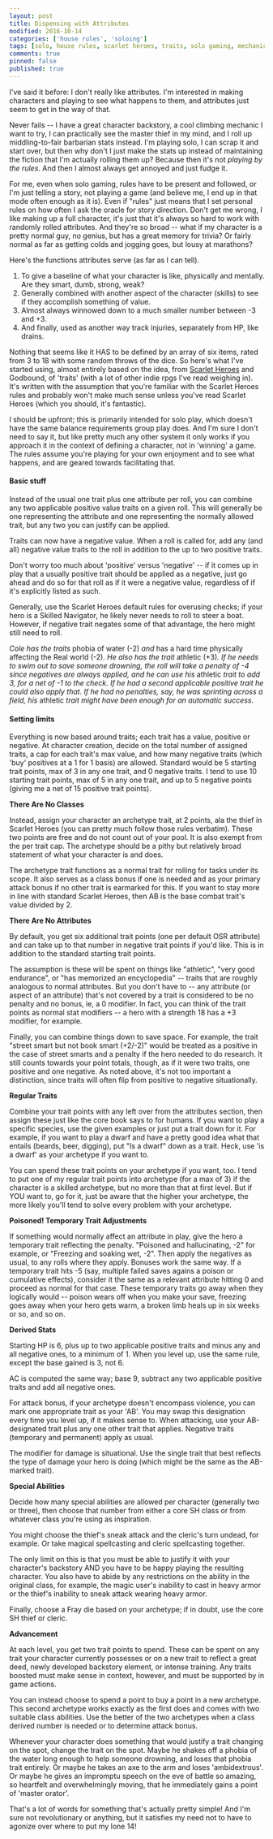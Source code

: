 ```yaml
---
layout: post
title: Dispensing with Attributes
modified: 2016-10-14
categories: ['house rules', 'soloing']
tags: [solo, house rules, scarlet heroes, traits, solo gaming, mechanics]
comments: true
pinned: false
published: true
---
```


I've said it before: I don't really like attributes. I'm interested in making characters and playing to see what happens to them, and attributes just seem to get in the way of that.

Never fails -- I have a great character backstory, a cool climbing mechanic I want to try, I can practically see the master thief in my mind, and I roll up middling-to-fair barbarian stats instead. I'm playing solo, I can scrap it and start over, but then why don't I just make the stats up instead of maintaining the fiction that I'm actually rolling them up? Because then it's not *playing by the rules*. And then I almost always get annoyed and just fudge it.

<!--more-->

For me, even when solo gaming, rules have to be present and followed, or I'm just telling a story, not playing a game (and believe me, I end up in that mode often enough as it is). Even if "rules" just means that I set personal rules on how often I ask the oracle for story direction. Don't get me wrong, I like making up a full character, it's just that it's always so hard to work with randomly rolled attributes. And they're so broad -- what if my character is a pretty normal guy, no genius, but has a great memory for trivia? Or fairly normal as far as getting colds and jogging goes, but lousy at marathons?

Here's the functions attributes serve (as far as I can tell).

1. To give a baseline of what your character is like, physically and mentally. Are they smart, dumb, strong, weak?
2. Generally combined with another aspect of the character (skills) to see if they accomplish something of value.
3. Almost always winnowed down to a much smaller number between -3 and +3.
4. And finally, used as another way track injuries, separately from HP, like drains.

Nothing that seems like it HAS to be defined by an array of six items, rated from 3 to 18 with some random throws of the dice. So here's what I've started using, almost entirely based on the idea, from [Scarlet Heroes](http://www.drivethrurpg.com/product/127180/Scarlet-Heroes) and Godbound, of 'traits' (with a lot of other indie rpgs I've read weighing in). It's written with the assumption that you're familiar with the Scarlet Heroes rules and probably won't make much sense unless you've read Scarlet Heroes (which you should, it's fantastic).

I should be upfront; this is primarily intended for solo play, which doesn't have the same balance requirements group play does. And I'm sure I don't need to say it, but like pretty much any other system it only works if you approach it in the context of defining a character, not in 'winning' a game. The rules assume you're playing for your own enjoyment and to see what happens, and are geared towards facilitating that.

#### Basic stuff

Instead of the usual one trait plus one attribute per roll, you can combine any two applicable positive value traits on a given roll. This will generally be one representing the attribute and one representing the normally allowed trait, but any two you can justify can be applied.

Traits can now have a negative value. When a roll is called for, add any (and all) negative value traits to the roll in addition to the up to two positive traits.

Don't worry too much about 'positive' versus 'negative' -- if it comes up in play that a usually positive trait should be applied as a negative, just go ahead and do so for that roll as if it were a negative value, regardless of if it's explicitly listed as such.

Generally, use the Scarlet Heroes default rules for overusing checks; if your hero is a Skilled Navigator, he likely never needs to roll to steer a boat. However, if negative trait negates some of that advantage, the hero might still need to roll.

*Cole has the traits* phobia of water (-2) *and* has a hard time physically affecting the Real world (-2)*. He also has the trait* athletic (+3)*. If he needs to swim out to save someone drowning, the roll will take a penalty of -4 since negatives are always applied, and he can use his* athletic *trait to add 3, for a net of -1 to the check. If he had a second applicable positive trait he could also apply that. If he had no penalties, say, he was sprinting across a field, his* athletic *trait might have been enough for an automatic success.*

#### Setting limits

Everything is now based around traits; each trait has a value, positive or negative. At character creation, decide on the total number of assigned traits, a cap for each trait's max value, and how many negative traits (which 'buy' positives at a 1 for 1 basis) are allowed. Standard would be 5 starting trait points, max of 3 in any one trait, and 0 negative traits. I tend to use 10 starting trait points, max of 5 in any one trait, and up to 5 negative points (giving me a net of 15 positive trait points).

**There Are No Classes**

Instead, assign your character an archetype trait, at 2 points, ala the thief in Scarlet Heroes (you can pretty much follow those rules verbatim). These two points are free and do not count out of your pool. It is also exempt from the per trait cap. The archetype should be a pithy but relatively broad statement of what your character is and does.

The archetype trait functions as a normal trait for rolling for tasks under its scope. It also serves as a class bonus if one is needed and as your primary attack bonus if no other trait is earmarked for this. If you want to stay more in line with standard Scarlet Heroes, then AB is the base combat trait's value divided by 2.

**There Are No Attributes**

By default, you get six additional trait points (one per default OSR attribute) and can take up to that number in negative trait points if you'd like. This is in addition to the standard starting trait points.

The assumption is these will be spent on things like "athletic", "very good endurance", or "has memorized an encyclopedia" -- traits that are roughly analogous to normal attributes. But you don't have to -- any attribute (or aspect of an attribute) that's not covered by a trait is considered to be no penalty and no bonus, ie, a 0 modifier. In fact, you can think of the trait points as normal stat modifiers -- a hero with a strength 18 has a +3 modifier, for example.

Finally, you can combine things down to save space. For example, the trait "street smart but not book smart (+2/-2)" would be treated as a positive in the case of street smarts and a penalty if the hero needed to do research. It still counts towards your point totals, though, as if it were two traits, one positive and one negative. As noted above, it's not too important a distinction, since traits will often flip from positive to negative situationally.

**Regular Traits**

Combine your trait points with any left over from the attributes section, then assign these just like the core book says to for humans. If you want to play a specific species, use the given examples or just put a trait down for it. For example, if you want to play a dwarf and have a pretty good idea what that entails (beards, beer, digging), put "Is a dwarf" down as a trait. Heck, use 'is a dwarf' as your archetype if you want to.

You can spend these trait points on your archetype if you want, too. I tend to put one of my regular trait points into archetype (for a max of 3) if the character is a skilled archetype, but no more than that at first level. But if YOU want to, go for it, just be aware that the higher your archetype, the more likely you'll tend to solve every problem with your archetype.

**Poisoned! Temporary Trait Adjustments**

If something would normally affect an attribute in play, give the hero a temporary trait reflecting the penalty. "Poisoned and hallucinating, -2" for example, or "Freezing and soaking wet, -2". Then apply the negatives as usual, to any rolls where they apply. Bonuses work the same way. If a temporary trait hits -5 (say, multiple failed saves agains a poison or cumulative effects), consider it the same as a relevant attribute hitting 0 and proceed as normal for that case. These temporary traits go away when they logically would -- poison wears off when you make your save, freezing goes away when your hero gets warm, a broken limb heals up in six weeks or so, and so on.

**Derived Stats**

Starting HP is 6, plus up to two applicable positive traits and minus any and all negative ones, to a minimum of 1. When you level up, use the same rule, except the base gained is 3, not 6.

AC is computed the same way; base 9, subtract any two applicable positive traits and add all negative ones.

For attack bonus, if your archetype doesn't encompass violence, you can mark one appropriate trait as your 'AB'. You may swap this designation every time you level up, if it makes sense to. When attacking, use your AB-designated trait plus any one other trait that applies. Negative traits (temporary and permanent) apply as usual.

The modifier for damage is situational. Use the single trait that best reflects the type of damage your hero is doing (which might be the same as the AB-marked trait).

**Special Abilities**

Decide how many special abilities are allowed per character (generally two or three), then choose that number from either a core SH class or from whatever class you're using as inspiration.

You might choose the thief's sneak attack and the cleric's turn undead, for example. Or take magical spellcasting and cleric spellcasting together.

The only limit on this is that you must be able to justify it with your character's backstory AND you have to be happy playing the resulting character. You also have to abide by any restrictions on the ability in the original class, for example, the magic user's inability to cast in heavy armor or the thief's inability to sneak attack wearing heavy armor.

Finally, choose a Fray die based on your archetype; if in doubt, use the core SH thief or cleric.

**Advancement**

At each level, you get two trait points to spend. These can be spent on any trait your character currently possesses or on a new trait to reflect a great deed, newly developed backstory element, or intense training. Any traits boosted must make sense in context, however, and must be supported by in game actions.

You can instead choose to spend a point to buy a point in a new archetype. This second archetype works exactly as the first does and comes with two suitable class abilities. Use the better of the two archetypes when a class derived number is needed or to determine attack bonus.

Whenever your character does something that would justify a trait changing on the spot, change the trait on the spot. Maybe he shakes off a phobia of the water long enough to help someone drowning, and loses that phobia trait entirely. Or maybe he takes an axe to the arm and loses 'ambidextrous'. Or maybe he gives an impromptu speech on the eve of battle so amazing, so heartfelt and overwhelmingly moving, that he immediately gains a point of 'master orator'.


That's a lot of words for something that's actually pretty simple! And I'm sure not revolutionary or anything, but it satisfies my need not to have to agonize over where to put my lone 14!
